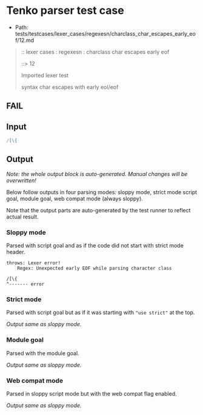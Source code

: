 # Tenko parser test case

- Path: tests/testcases/lexer_cases/regexesn/charclass_char_escapes_early_eof/12.md

> :: lexer cases : regexesn : charclass char escapes early eof
>
> ::> 12
>
> Imported lexer test
>
> syntax char escapes with early eol/eof

## FAIL

## Input

`````js
/[\{
`````

## Output

_Note: the whole output block is auto-generated. Manual changes will be overwritten!_

Below follow outputs in four parsing modes: sloppy mode, strict mode script goal, module goal, web compat mode (always sloppy).

Note that the output parts are auto-generated by the test runner to reflect actual result.

### Sloppy mode

Parsed with script goal and as if the code did not start with strict mode header.

`````
throws: Lexer error!
    Regex: Unexpected early EOF while parsing character class

/[\{
^------- error
`````

### Strict mode

Parsed with script goal but as if it was starting with `"use strict"` at the top.

_Output same as sloppy mode._

### Module goal

Parsed with the module goal.

_Output same as sloppy mode._

### Web compat mode

Parsed in sloppy script mode but with the web compat flag enabled.

_Output same as sloppy mode._
